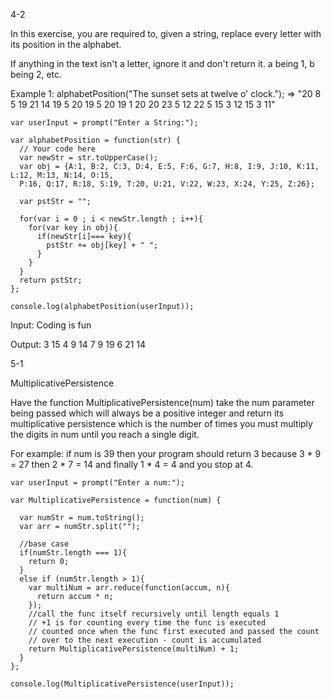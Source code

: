 4-2

In this exercise, you are required to, given a string, replace every letter with its position in the alphabet. 

 If anything in the text isn't a letter, ignore it and don't return it. a being 1, b being 2, etc.

Example 1: alphabetPosition("The sunset sets at twelve o' clock."); => "20 8 5 19 21 14 19 5 20 19 5 20 19 1 20 20 23 5 12 22 5 15 3 12 15 3 11"

```
var userInput = prompt("Enter a String:");
  
var alphabetPosition = function(str) {
  // Your code here
  var newStr = str.toUpperCase();
  var obj = {A:1, B:2, C:3, D:4, E:5, F:6, G:7, H:8, I:9, J:10, K:11, L:12, M:13, N:14, O:15, 
  P:16, Q:17, R:18, S:19, T:20, U:21, V:22, W:23, X:24, Y:25, Z:26};
  
  var pstStr = "";

  for(var i = 0 ; i < newStr.length ; i++){
    for(var key in obj){
      if(newStr[i]=== key){
        pstStr += obj[key] + " ";
      }
    }
  }
  return pstStr; 
};

console.log(alphabetPosition(userInput));
```

Input: Coding is fun

Output: 3 15 4 9 14 7 9 19 6 21 14 



5-1

MultiplicativePersistence

 Have the function MultiplicativePersistence(num) take the num parameter being passed which will always be a positive integer and return its multiplicative persistence which is the number of times you must multiply the digits in num until you reach a single digit. 

For example: if num is 39 then your program should return 3 because 3 * 9 = 27 then 2 * 7 = 14 and finally 1 * 4 = 4 and you stop at 4. 

```
var userInput = prompt("Enter a num:");

var MultiplicativePersistence = function(num) {
  
  var numStr = num.toString();
  var arr = numStr.split("");

  //base case
  if(numStr.length === 1){
    return 0;
  }
  else if (numStr.length > 1){
    var multiNum = arr.reduce(function(accum, n){
      return accum * n;
    }); 
    //call the func itself recursively until length equals 1 
    // +1 is for counting every time the func is executed 
    // counted once when the func first executed and passed the count 
    // over to the next execution - count is accumulated 
    return MultiplicativePersistence(multiNum) + 1;
  } 
};

console.log(MultiplicativePersistence(userInput));
```

